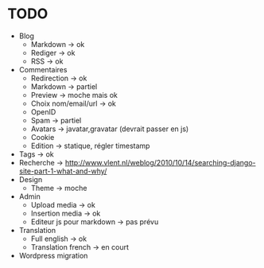 # TODO

* Blog
	* Markdown -> ok
	* Rediger -> ok
	* RSS -> ok
* Commentaires
	* Redirection -> ok
	* Markdown -> partiel
	* Preview -> moche mais ok
	* Choix nom/email/url -> ok
	* OpenID
	* Spam -> partiel
	* Avatars -> javatar,gravatar (devrait passer en js)
	* Cookie
	* Edition -> statique, régler timestamp
* Tags -> ok
* Recherche -> http://www.vlent.nl/weblog/2010/10/14/searching-django-site-part-1-what-and-why/
* Design
	* Theme -> moche
* Admin
	* Upload media -> ok
	* Insertion media -> ok
	* Editeur js pour markdown -> pas prévu
* Translation
	* Full english -> ok
	* Translation french -> en court
* Wordpress migration